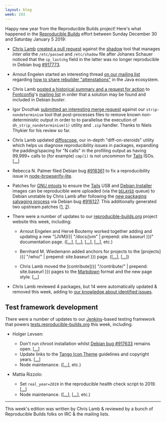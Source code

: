```yaml
---
layout: blog
week: 193
---
```


Happy new year from the Reproducible Builds project! Here's what happened in the [Reproducible Builds](https://reproducible-builds.org) effort between Sunday December 30 and Saturday January 5 2019:

* [Chris Lamb](https://chris-lamb.co.uk/) [created a pull request](https://github.com/shadow-maint/shadow/pull/146) against the [shadow](https://github.com/shadow-maint/shadow) tool that manages *inter alia* the `/etc/passwd` and `/etc/shadow` file after Johanes Schauer noticed that the `sp_lastchg` field in the latter was no longer reproducible in Debian bug [#917773](https://bugs.debian.org/917773).

* Arnout Engelen started an interesting thread [on our mailing list](https://lists.reproducible-builds.org/pipermail/rb-general/) regarding [how to share rebuilder "attenstations"](https://lists.reproducible-builds.org/pipermail/rb-general/2019-January/001378.html) in the Java ecosystem.

* Chris Lamb [posted a historical summary and a request for action](https://lists.freedesktop.org/archives/fontconfig/2019-January/006420.html) to [Fontconfig](https://www.freedesktop.org/wiki/Software/fontconfig/)'s [mailing list](https://lists.freedesktop.org/archives/fontconfig/) in order that a solution may be found and included in Debian *buster*.

* Igor Dvozhak [submitted an interesting merge request](https://salsa.debian.org/reproducible-builds/strip-nondeterminism/merge_requests/3) against our `strip-nondeterminism` tool that post-processes files to remove known non-deterministic output in order to to parallelise the execution of `dh_strip_nondeterminism(1)` utility and `.zip` handler. Thanks to Niels Thykier for his review so far.

* Chris Lamb updated [diffoscope](https://diffoscope.org/), our in-depth "diff-on-steroids" utility which helps us diagnose reproducibility issues in packages, expandiing the padding/spacing for "N calls" in the profiling output as having 99,999+ calls to (for example) `cmp(1)` is not uncommon for [Tails](https://tails.boum.org) ISOs. [[...](https://salsa.debian.org/reproducible-builds/diffoscope/commit/21e4c1d)]

* Rebecca N. Palmer filed Debian bug [#918361](https://bugs.debian.org/918361) to fix a reproducibility issue in [node-browserify-lite](https://tracker.debian.org/pkg/node-browserify-lite).

* Patches for [GNU mtools](https://www.gnu.org/software/mtools/) to ensure the [Tails](https://tails.boum.org/) USB and [Debian Installer](https://www.debian.org/devel/debian-installer/) images can be reproducible were uploaded (via the [`DELAYED`](https://ftp-master.debian.org/deferred.html) queue) to Debian unstable by Chris Lamb after following the [new packaging salvaging process](https://www.debian.org/doc/manuals/developers-reference/ch05.en.html#package-salvaging) via Debian bug [#916127](https://bugs.debian.org/916127). This additionally generated two upstream patches ([1](http://lists.gnu.org/archive/html/info-mtools/2019-01/msg00003.html), [2](http://lists.gnu.org/archive/html/info-mtools/2019-01/msg00000.html)).

* There were a number of updates to our [reproducible-builds.org](https://reproducible-builds.org) project website this week, including:

    * Arnout Engelen and Hervé Boutemy worked together adding and updating a new "[JVM]({{ "/docs/jvm" | prepend: site.baseurl }})" documentation page. ([[...](https://salsa.debian.org/reproducible-builds/reproducible-website/commit/573dd7f)], [[...](https://salsa.debian.org/reproducible-builds/reproducible-website/commit/19ec440)], [[...](https://salsa.debian.org/reproducible-builds/reproducible-website/commit/83c7ca0)], [[...](https://salsa.debian.org/reproducible-builds/reproducible-website/commit/6ba3e56)], etc.)

    * Bernhard M. Wiedemann added anchors for projects to the [projects]({{ "/who/" | prepend: site.baseurl }}) page. ([[...](https://salsa.debian.org/reproducible-builds/reproducible-website/commit/c9a2d4f)], [[...](https://salsa.debian.org/reproducible-builds/reproducible-website/commit/0d26eed)])

    * Chris Lamb moved the [contribute]({{ "/contribute/" | prepend: site.baseurl }}) pages to the [Markdown](https://en.wikipedia.org/wiki/Markdown) format and the new page style. [[...](https://salsa.debian.org/reproducible-builds/reproducible-website/commit/d8bb620)]

* Chris Lamb reviewed 4 packages, but 14 were automatically updated & removed this week, adding to [our knowledge about identified issues](https://tests.reproducible-builds.org/debian/index_issues.html).

## Test framework development

There were a number of updates to our [Jenkins](https://jenkins.io/)-based testing framework that powers [tests.reproducible-builds.org](tests.reproducible-builds.org) this week, including:

* Holger Levsen:
    * Don't run chroot installation whilst [Debian bug #917633](https://bugs.debian.org/917633) remains open. [[...](https://salsa.debian.org/qa/jenkins.debian.net/commit/16f6dbfb)]
    * Update links to the [Tango Icon Theme](http://tango.freedesktop.org/Tango_Icon_Library) guidelines and copyright years. [[...](https://salsa.debian.org/qa/jenkins.debian.net/commit/bed9679b)]
    * Node maintenance. ([[...](https://salsa.debian.org/qa/jenkins.debian.net/commit/7f7145ce)], etc.)

* Mattia Rizzolo:
    * Set `real_year=2019` in the reproducible health check script to 2019. [[...](https://salsa.debian.org/qa/jenkins.debian.net/commit/a2f2ce04)]
    * Node maintenance. ([[...](https://salsa.debian.org/qa/jenkins.debian.net/commit/ebc30a8d)], [[...](https://salsa.debian.org/qa/jenkins.debian.net/commit/b7c521fe)], etc.)


---

This week's edition was written by Chris Lamb & reviewed by a bunch of Reproducible Builds folks on IRC & the mailing lists.
